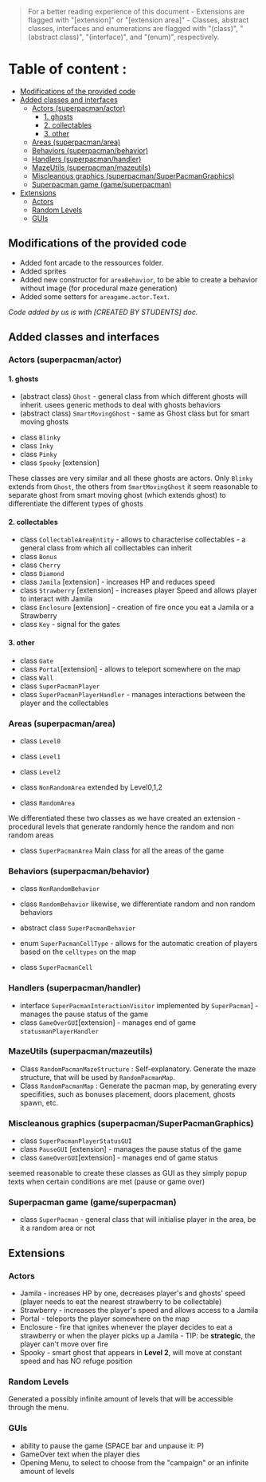 
 >For a better reading experience of this document
    - Extensions are flagged with "[extension]" or "[extension area]"
    - Classes, abstract classes, interfaces and enumerations are flagged with
    "(class)", "(abstract class)", "(interface)", and "(enum)", respectively. 
    
# Table of content : 
- [Modifications of the provided code](#modifications-of-the-provided-code)
- [Added classes and interfaces](#added-classes-and-interfaces)
  * [Actors (superpacman/actor)](#actors-superpacmanactor)
    + [1. ghosts](#1-ghosts)
    + [2. collectables](#2-collectables)
    + [3. other](#3-other)
  * [Areas (superpacman/area)](#areas-superpacmanarea)
  * [Behaviors (superpacman/behavior)](#behaviors-superpacmanbehavior)
  * [Handlers (superpacman/handler)](#handlers-superpacmanhandler)
  * [MazeUtils (superpacman/mazeutils)](#mazeutils-superpacmanmazeutils)
  * [Miscleanous graphics (superpacman/SuperPacmanGraphics)](#miscleanous-graphics-superpacmansuperpacmangraphics)
  * [Superpacman game (game/superpacman)](#superpacman-game-gamesuperpacman)
- [Extensions](#extensions)
  * [Actors](#actors)
  * [Random Levels](#random-levels)
  * [GUIs](#guis)

## Modifications of the provided code 


- Added font arcade to the ressources folder. 
- Added sprites
- Added new constructor for `areaBehavior`, to be able to create a behavior without image (for procedural maze generation)
- Added some setters for `areagame.actor.Text`. 

_Code added by us is with [CREATED BY STUDENTS] doc._ 

## Added classes and interfaces 

### Actors (superpacman/actor)

#### 1. ghosts
- (abstract class) `Ghost` - general class from which different ghosts will inherit. usees generic methods to deal with ghosts behaviors
- (abstract class) `SmartMovingGhost` - same as Ghost class but for smart moving ghosts
 * class `Blinky` 
 * class `Inky` 
 * class `Pinky`
 * class `Spooky` [extension]
 
 These classes are very similar and all these ghosts are actors. Only `Blinky` extends from `Ghost`, the others from `SmartMovingGhost`
 it seem reasonable to separate ghost from smart moving ghost (which extends ghost) to differentiate the different types of ghosts
 
#### 2. collectables

* class `CollectableAreaEntity` - allows to characterise collectables - a general class from which all colllectables can inherit
* class `Bonus`
* class `Cherry`
* class `Diamond`
* class `Jamila` [extension] - increases HP and reduces speed
* class `Strawberry` [extension] - increases player Speed and allows player to interact with Jamila
* class `Enclosure` [extension] - creation of fire once you eat a Jamila or a Strawberry 
* class `Key` - signal for the gates

#### 3. other

* class `Gate` 
* class `Portal`[extension] - allows to teleport somewhere on the map
* class `Wall`
* class `SuperPacmanPlayer`
* class `SuperPacmanPlayerHandler` - manages interactions between the player and the collectables


### Areas (superpacman/area)

- class `Level0` 
- class `Level1`
- class `Level2`

- class `NonRandomArea` extended by Level0,1,2
- class `RandomArea`


We differentiated these two classes as we have created an extension - procedural levels that generate randomly
hence the random and non random areas

- class `SuperPacmanArea` Main class for all the areas of the game

### Behaviors (superpacman/behavior)

- class `NonRandomBehavior`
- class `RandomBehavior`
likewise, we differentiate random and non random behaviors

- abstract class `SuperPacmanBehavior`
- enum `SuperPacmanCellType` - allows for the automatic creation of players based on the `celltypes` on the map
- class `SuperPacmanCell`

### Handlers (superpacman/handler)

- interface `SuperPacmanInteractionVisitor`
implemented by `SuperPacman`] - manages the pause status of the game
- class `GameOverGUI`[extension] - manages end of game `statusmanPlayerHandler`

### MazeUtils (superpacman/mazeutils)
- Class `RandomPacmanMazeStructure` : Self-explanatory. Generate the maze structure, that will be used by `RandomPacmanMap`. 
- Class `RandomPacmanMap` : Generate the pacman map, by generating every specifities, such as bonuses placement, doors placement, ghosts spawn, etc. 

### Miscleanous graphics (superpacman/SuperPacmanGraphics)

- class `SuperPacmanPlayerStatusGUI`
- class `PauseGUI` [extension] - manages the pause status of the game
- class `GameOverGUI`[extension] - manages end of game status

seemed reasonable to create these classes as GUI as they simply popup texts when certain conditions are met
(pause or game over)

### Superpacman game (game/superpacman) 
- class `SuperPacman` - general class that will initialise player in the area, be it a random area or not


## Extensions

### Actors 
* Jamila - increases HP by one, decreases player's and ghosts' speed (player needs to eat the nearest strawberry to be collectable)
* Strawberry - increases the player's speed and allows access to a Jamila
* Portal - teleports the player somewhere on the map
* Enclosure - fire that ignites whenever the player decides to eat a strawberry or when the player picks up a Jamila - TIP: be __strategic__, the player can't move over fire
* Spooky - smart ghost that appears in __Level 2__, will move at constant speed and has NO refuge position

### Random Levels
Generated a possibly infinite amount of levels that will be accessible through the menu.

### GUIs
* ability to pause the game (SPACE bar and unpause it: P)
* GameOver text when the player dies
* Opening Menu, to select to choose from the "campaign" or an infinite amount of levels
